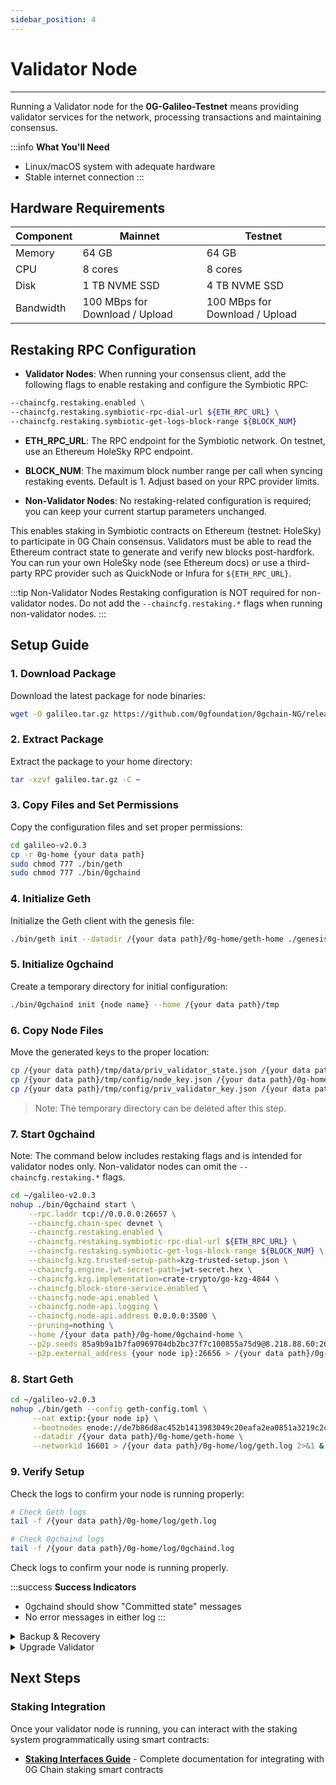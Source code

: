 ```yaml
---
sidebar_position: 4
---
```


# Validator Node
---

Running a Validator node for the **0G-Galileo-Testnet** means providing validator services for the network, processing transactions and maintaining consensus.

:::info **What You'll Need**
- Linux/macOS system with adequate hardware
- Stable internet connection
:::

## Hardware Requirements

| Component  | Mainnet | Testnet |
|------------|---------|----------|
| Memory     | 64 GB   | 64 GB    |
| CPU        | 8 cores | 8 cores  |
| Disk       | 1 TB NVME SSD | 4 TB NVME SSD |
| Bandwidth  | 100 MBps for Download / Upload | 100 MBps for Download / Upload |

## Restaking RPC Configuration

- **Validator Nodes**: When running your consensus client, add the following flags to enable restaking and configure the Symbiotic RPC:

```bash
--chaincfg.restaking.enabled \
--chaincfg.restaking.symbiotic-rpc-dial-url ${ETH_RPC_URL} \
--chaincfg.restaking.symbiotic-get-logs-block-range ${BLOCK_NUM}
```

- **ETH_RPC_URL**: The RPC endpoint for the Symbiotic network. On testnet, use an Ethereum HoleSky RPC endpoint.
- **BLOCK_NUM**: The maximum block number range per call when syncing restaking events. Default is 1. Adjust based on your RPC provider limits.

- **Non-Validator Nodes**: No restaking-related configuration is required; you can keep your current startup parameters unchanged.

This enables staking in Symbiotic contracts on Ethereum (testnet: HoleSky) to participate in 0G Chain consensus. Validators must be able to read the Ethereum contract state to generate and verify new blocks post-hardfork. You can run your own HoleSky node (see Ethereum docs) or use a third-party RPC provider such as QuickNode or Infura for `${ETH_RPC_URL}`.

:::tip Non-Validator Nodes
Restaking configuration is NOT required for non-validator nodes. Do not add the `--chaincfg.restaking.*` flags when running non-validator nodes.
:::

## Setup Guide

### 1. Download Package

Download the latest package for node binaries:

```bash
wget -O galileo.tar.gz https://github.com/0gfoundation/0gchain-NG/releases/download/v2.0.3/galileo-v2.0.3.tar.gz
```

### 2. Extract Package

Extract the package to your home directory:

```bash
tar -xzvf galileo.tar.gz -C ~
```

### 3. Copy Files and Set Permissions

Copy the configuration files and set proper permissions:

```bash
cd galileo-v2.0.3
cp -r 0g-home {your data path}
sudo chmod 777 ./bin/geth
sudo chmod 777 ./bin/0gchaind
```

### 4. Initialize Geth

Initialize the Geth client with the genesis file:

```bash
./bin/geth init --datadir /{your data path}/0g-home/geth-home ./genesis.json
```

### 5. Initialize 0gchaind

Create a temporary directory for initial configuration:

```bash
./bin/0gchaind init {node name} --home /{your data path}/tmp
```

### 6. Copy Node Files

Move the generated keys to the proper location:

```bash
cp /{your data path}/tmp/data/priv_validator_state.json /{your data path}/0g-home/0gchaind-home/data/
cp /{your data path}/tmp/config/node_key.json /{your data path}/0g-home/0gchaind-home/config/
cp /{your data path}/tmp/config/priv_validator_key.json /{your data path}/0g-home/0gchaind-home/config/
```

> Note: The temporary directory can be deleted after this step.

### 7. Start 0gchaind

Note: The command below includes restaking flags and is intended for validator nodes only. Non-validator nodes can omit the `--chaincfg.restaking.*` flags.

```bash
cd ~/galileo-v2.0.3
nohup ./bin/0gchaind start \
    --rpc.laddr tcp://0.0.0.0:26657 \
    --chaincfg.chain-spec devnet \
    --chaincfg.restaking.enabled \
    --chaincfg.restaking.symbiotic-rpc-dial-url ${ETH_RPC_URL} \
    --chaincfg.restaking.symbiotic-get-logs-block-range ${BLOCK_NUM} \
    --chaincfg.kzg.trusted-setup-path=kzg-trusted-setup.json \
    --chaincfg.engine.jwt-secret-path=jwt-secret.hex \
    --chaincfg.kzg.implementation=crate-crypto/go-kzg-4844 \
    --chaincfg.block-store-service.enabled \
    --chaincfg.node-api.enabled \
    --chaincfg.node-api.logging \
    --chaincfg.node-api.address 0.0.0.0:3500 \
    --pruning=nothing \
    --home /{your data path}/0g-home/0gchaind-home \
    --p2p.seeds 85a9b9a1b7fa0969704db2bc37f7c100855a75d9@8.218.88.60:26656 \
    --p2p.external_address {your node ip}:26656 > /{your data path}/0g-home/log/0gchaind.log 2>&1 &
```

### 8. Start Geth

```bash
cd ~/galileo-v2.0.3
nohup ./bin/geth --config geth-config.toml \
     --nat extip:{your node ip} \
     --bootnodes enode://de7b86d8ac452b1413983049c20eafa2ea0851a3219c2cc12649b971c1677bd83fe24c5331e078471e52a94d95e8cde84cb9d866574fec957124e57ac6056699@8.218.88.60:30303 \
     --datadir /{your data path}/0g-home/geth-home \
     --networkid 16601 > /{your data path}/0g-home/log/geth.log 2>&1 &
```

### 9. Verify Setup

Check the logs to confirm your node is running properly:

```bash
# Check Geth logs
tail -f /{your data path}/0g-home/log/geth.log

# Check 0gchaind logs
tail -f /{your data path}/0g-home/log/0gchaind.log
```

Check logs to confirm your node is running properly.

:::success **Success Indicators**
- 0gchaind should show "Committed state" messages
- No error messages in either log
:::

<details>
<summary>Backup & Recovery</summary>

These files are essential for validator recovery and must be backed up securely:

```bash
# Essential validator keys
/{your data path}/0g-home/0gchaind-home/config/
```
#### Recovery Process

To restore your validator from backup:

1. **Stop running services**:
   ```bash
   pkill 0gchaind
   pkill geth
   ```

2. **Restore key files**:
   ```bash
   cp ~/validator-backup/node_key.json /{your data path}/0g-home/0gchaind-home/config/
   cp ~/validator-backup/priv_validator_key.json /{your data path}/0g-home/0gchaind-home/config/
   ```

3. **Restart services** following steps 7-8 from the setup guide.

:::warning **Important Notes**
- **Never share or expose** your `priv_validator_key.json` file
- Store backups in multiple secure locations
- Test recovery process in a non-production environment first
- Default configuration users only need the two key files mentioned above
:::

</details>

<details>
<summary>Upgrade Validator</summary>

### Step 1: Extract New Release

```bash
# Download & Extract the new release package
wget -O galileo.tar.gz https://github.com/0gfoundation/0gchain-NG/releases/download/v2.0.3/galileo-v2.0.3.tar.gz

tar -xzvf galileo.tar.gz -C ~

# Verify extraction
ls -la galileo-v2.0.3/
```

### Step 2: Stop Services

```bash
# Stop consensus layer (0gchaind)
pkill 0gchaind

# Stop execution layer (geth)
pkill geth
```

### Step 3: Backup Your Data

```bash
# Create backup directory with timestamp
BACKUP_DIR="backup-$(date +%Y%m%d-%H%M%S)"
mkdir -p $BACKUP_DIR

# Backup execution layer data(geth-home)
cp -r {your_geth_datadir} $BACKUP_DIR/geth-backup

# Backup consensus layer data (0gchaind-home)
cp -r {your_0gchaind_home} $BACKUP_DIR/0gchaind-backup
```

### Step 4: Start Node 

If you get error while starting node due to missing `priv_validator_state.json`, create an empty `priv_validator_state.json` file in that directory with `{}`.

Note: The command below includes restaking flags and is intended for validator nodes only. Non-validator nodes can omit the `--chaincfg.restaking.*` flags.

```bash
# Make sure you're in new release directory

# Start 0gchaind first
nohup ./bin/0gchaind start \
    --rpc.laddr tcp://0.0.0.0:26657 \
    --chaincfg.chain-spec devnet \
    --chaincfg.restaking.enabled \
    --chaincfg.restaking.symbiotic-rpc-dial-url ${ETH_RPC_URL} \
    --chaincfg.restaking.symbiotic-get-logs-block-range ${BLOCK_NUM} \
    --chaincfg.kzg.trusted-setup-path=kzg-trusted-setup.json \
    --chaincfg.engine.jwt-secret-path=jwt-secret.hex \
    --chaincfg.kzg.implementation=crate-crypto/go-kzg-4844 \
    --chaincfg.block-store-service.enabled \
    --chaincfg.node-api.enabled \
    --chaincfg.node-api.logging \
    --chaincfg.node-api.address 0.0.0.0:3500 \
    --pruning=nothing \
    --home {your_cl_home} \
    --p2p.seeds 85a9b9a1b7fa0969704db2bc37f7c100855a75d9@8.218.88.60:26656 \
    --p2p.external_address {your_node_ip}:26656 > {your_log_path}/0gchaind.log 2>&1 &

# Start geth
nohup ./bin/geth --config geth-config.toml \
     --nat extip:{your_node_ip} \
     --bootnodes enode://de7b86d8ac452b1413983049c20eafa2ea0851a3219c2cc12649b971c1677bd83fe24c5331e078471e52a94d95e8cde84cb9d866574fec957124e57ac6056699@8.218.88.60:30303 \
     --datadir {your_geth_datadir} \
     --networkid 16601 > {your_log_path}/geth.log 2>&1 &
```

### Step 5: Verify Upgrade Success

```bash
# Monitor consensus layer logs
tail -f {your_log_path}/0gchaind.log

# Monitor execution layer logs
tail -f {your_log_path}/geth.log
```

</details>

## Next Steps

### Staking Integration

Once your validator node is running, you can interact with the staking system programmatically using smart contracts:

- **[Staking Interfaces Guide](../developer-hub/building-on-0g/contracts-on-0g/staking-interfaces)** - Complete documentation for integrating with 0G Chain staking smart contracts

